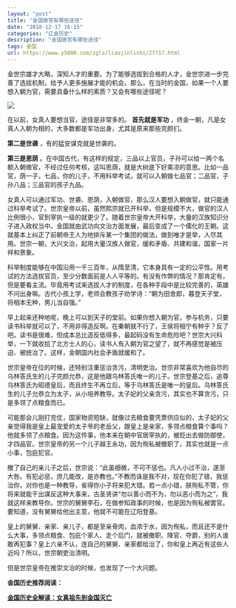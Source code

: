 ```yaml
---
layout: "post"
title: "金国做官有哪些途径"
date: "2018-12-17 16:15"
categories: "辽金历史"
description: "金国做官有哪些途径"
tags: 金国
url: https://www.y5000.com/zgls/liaojinlishi/27717.html
---
```






金世宗雄才大略，深知人才的重要。为了能够选拔到合格的人才，金世宗进一步完善了选拔机制，给予人更多施展才能的机会。那么，在当时的金国，如果一个人要想入朝为官，需要具备什么样的素质？又会有哪些途径呢？

![](https://img.y5000.com/uploads/allimg/180117/8-1P11G03R5V3.jpg)

在以前，女真人要想当官，途径是非常多的。 **首先就是军功** ，终金一朝，凡是女真人入朝为相的，大多数都是军功出身，尤其是原来那些完颜们。

**第二是世袭** ，有的猛安谋克就是世袭的。

**第三是恩荫**
。在中国古代，有这样的规定，三品以上官员，子孙可以给一两个名额入朝做官，不经过任何考核，这叫恩荫，就是大树底下好乘凉的意思。比如一品官，荫一子，七品，你的儿子，不用科举考试，就可以入朝做七品官；二品官，子孙八品；三品官的孩子九品。

女真人可以通过军功、世袭、恩荫，入朝做官，那么汉人要想入朝做官，就只能通过科举考试了。世宗皇帝以前，虽然熙宗就已开科举，但是规模不大，做官的汉人比例很小，官到宰执一级的就更少了。随着世宗皇帝大开科举，大量的汉族知识分子进入政权当中。金国就由武功向文治方面发展，最后变成了一个儒化的王朝。这就基本上纠正了前朝帝王人为地排斥某一个集团的做法，做到唯才是举，人尽其用。世宗一朝，大兴文治，起用大量汉族人做官，缓和矛盾、共建和谐，国家一片祥和景象。

科举制度能够在中国沿用一千三百年，从隋至清，它本身具有一定的公平性。用考试的方法选拔官员，至少分数面前是人人平等的。有没有作弊的情况？那肯定有，但是要看主流。毕竟用考试来选拔人才的制度，在各种手段中是比较完善的，英雄不问出身嘛。古代小孩上学，老师会教孩子劝学诗：“朝为田舍郎，暮登天子堂，将相本无种，男儿当自强。”

早上起来还种地呢，晚上可以到天子的堂前。如果你想入朝为官，参与机务，只要读书科举就可以了，不用非得造反啊。在秦朝就不行了，王侯将相宁有种乎？反了吧。读书是很难，但成本总比造反低得多，最起码没有生命危险吧？世宗大兴科举，一下就收拾了北方士人的心，读书人有入朝为官之望了，就不再感觉是被压迫、被统治了。这样，金朝国内社会矛盾就缓和了。

世宗皇帝在位的时候，还特别注重惩治贪污，清明吏治。世宗非常喜欢为他自尽的乌林答氏生的儿子完颜允恭，这是他跟乌林答氏唯一的儿子。世宗登基之后，追尊乌林答氏为昭德皇后，而且终生不再立后，等于乌林答氏是唯一的皇后。乌林答氏生的儿子允恭立为太子，从小培养教导。太子妃的父亲贪污，其实也不算贪污，只是多领了点粮食而已。

可能那会儿刚打完仗，国家物资短缺，就像过去粮食要凭票供应似的，太子妃的父亲觉得我是皇上最宠爱的太子爷的老岳父，跟皇上是亲家，多领点粮食算个事吗？他就多领了点粮食。因为这件事，他本来在朝中官居宰执的，被贬出去做防御使，才四品官。世宗皇帝的另一个儿子越王永功，因为徇私被撤职了，其实也就是一点小事，包庇犯官。

撤了自己的亲儿子之后，世宗说：“此虽细微，不可不惩也。凡人小过不治，遂至大咎。有犯必惩，庶几能改，是亦教也。”不教而诛是我不对，现在你犯了错，我惩治你，对你也是一种教导，省得你小子将来犯大错。若一点小错，朕徇私不管，你将来就能干出谋反这种大事来，古圣贤讲“勿以善小而不为，勿以恶小而为之”，我就这样来教导你。世宗的舅舅李石，在做参知政事的时候，也是因为徇私被罢官。要知道，没有舅舅给他出主意，他就不可能在辽阳登基。

皇上的舅舅、亲家、亲儿子，都是至亲骨肉，血浓于水，因为徇私，而且还不是什么大事，多领点粮食、包庇个家人、走个后门，就被撤职、降官、夺爵，别的人谁敢再犯事？皇上六亲不认，连自己的舅舅、亲家都给治了，你和皇上再近有这些人近吗？所以，世宗朝吏治清明。

但是世宗皇帝在推崇文治的时候，也发现了一个大问题。

**金国历史推荐阅读：**

**[金国历史全解读：女真祖先到金国灭亡](https://www.y5000.com/zgls/liaojinlishi/2018/0115/27654.html)**

